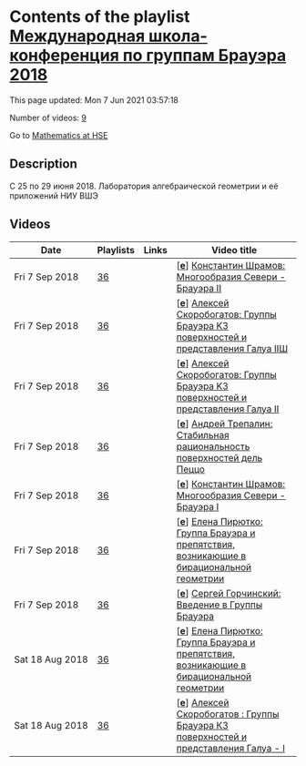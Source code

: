 # Contents of the playlist [Международная школа-конференция по группам Брауэра 2018](https://www.youtube.com/playlist?list=PLq3E5oubNNoBveZCjVjX8fbJvUVLskhgG)

This page updated: Mon 7 Jun 2021 03:57:18

Number of videos: [9](#videos)

Go to [Mathematics at HSE](../README.md)

## Description

C 25 по 29 июня 2018.
Лаборатория алгебраической геометрии и её приложений НИУ ВШЭ

## Videos

|Date|Playlists|Links|Video title|
|---|---|---|---|
| Fri&nbsp;7&nbsp;Sep&nbsp;2018 | [36](../playlists/36 "Международная школа-конференция по группам Брауэра 2018") |  | [[**e**](https://studio.youtube.com/video/_K2ufvCMO0s/edit "Edit")] [Константин Шрамов: Многообразия Севери - Брауэра II](https://www.youtube.com/watch?v=_K2ufvCMO0s&list=PLq3E5oubNNoBveZCjVjX8fbJvUVLskhgG) |
| Fri&nbsp;7&nbsp;Sep&nbsp;2018 | [36](../playlists/36 "Международная школа-конференция по группам Брауэра 2018") |  | [[**e**](https://studio.youtube.com/video/40vRKBxfWbo/edit "Edit")] [Алексей Скоробогатов: Группы Брауэра K3 поверхностей и представления Галуа IIШ](https://www.youtube.com/watch?v=40vRKBxfWbo&list=PLq3E5oubNNoBveZCjVjX8fbJvUVLskhgG) |
| Fri&nbsp;7&nbsp;Sep&nbsp;2018 | [36](../playlists/36 "Международная школа-конференция по группам Брауэра 2018") |  | [[**e**](https://studio.youtube.com/video/ugAQdsB29V4/edit "Edit")] [Алексей Скоробогатов: Группы Брауэра K3 поверхностей и представления Галуа II](https://www.youtube.com/watch?v=ugAQdsB29V4&list=PLq3E5oubNNoBveZCjVjX8fbJvUVLskhgG) |
| Fri&nbsp;7&nbsp;Sep&nbsp;2018 | [36](../playlists/36 "Международная школа-конференция по группам Брауэра 2018") |  | [[**e**](https://studio.youtube.com/video/KX0uSv4FoCg/edit "Edit")] [Андрей Трепалин: Стабильная рациональность поверхностей дель Пеццо](https://www.youtube.com/watch?v=KX0uSv4FoCg&list=PLq3E5oubNNoBveZCjVjX8fbJvUVLskhgG) |
| Fri&nbsp;7&nbsp;Sep&nbsp;2018 | [36](../playlists/36 "Международная школа-конференция по группам Брауэра 2018") |  | [[**e**](https://studio.youtube.com/video/MEgN-sbmMFo/edit "Edit")] [Константин Шрамов: Многообразия Севери - Брауэра I](https://www.youtube.com/watch?v=MEgN-sbmMFo&list=PLq3E5oubNNoBveZCjVjX8fbJvUVLskhgG) |
| Fri&nbsp;7&nbsp;Sep&nbsp;2018 | [36](../playlists/36 "Международная школа-конференция по группам Брауэра 2018") |  | [[**e**](https://studio.youtube.com/video/SEUotz1szWM/edit "Edit")] [Елена Пирютко: Группа Брауэра и препятствия, возникающие в бирациональной геометрии](https://www.youtube.com/watch?v=SEUotz1szWM&list=PLq3E5oubNNoBveZCjVjX8fbJvUVLskhgG) |
| Fri&nbsp;7&nbsp;Sep&nbsp;2018 | [36](../playlists/36 "Международная школа-конференция по группам Брауэра 2018") |  | [[**e**](https://studio.youtube.com/video/g7Jv8lRefm8/edit "Edit")] [Сергей Горчинский: Введение в Группы Брауэра](https://www.youtube.com/watch?v=g7Jv8lRefm8&list=PLq3E5oubNNoBveZCjVjX8fbJvUVLskhgG) |
| Sat&nbsp;18&nbsp;Aug&nbsp;2018 | [36](../playlists/36 "Международная школа-конференция по группам Брауэра 2018") |  | [[**e**](https://studio.youtube.com/video/eUJqFzDHG-c/edit "Edit")] [Елена Пирютко: Группа Брауэра и препятствия, возникающие в бирациональной геометрии](https://www.youtube.com/watch?v=eUJqFzDHG-c&list=PLq3E5oubNNoBveZCjVjX8fbJvUVLskhgG) |
| Sat&nbsp;18&nbsp;Aug&nbsp;2018 | [36](../playlists/36 "Международная школа-конференция по группам Брауэра 2018") |  | [[**e**](https://studio.youtube.com/video/M2S3F2q_s_4/edit "Edit")] [Алексей Скоробогатов : Группы Брауэра К3 поверхностей и представления Галуа - I](https://www.youtube.com/watch?v=M2S3F2q_s_4&list=PLq3E5oubNNoBveZCjVjX8fbJvUVLskhgG) |
